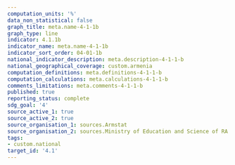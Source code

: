 ```yaml
---
computation_units: '%'
data_non_statistical: false
graph_title: meta.name-4-1-1b
graph_type: line
indicator: 4.1.1b
indicator_name: meta.name-4-1-1b
indicator_sort_order: 04-01-1b
national_indicator_description: meta.description-4-1-1-b
national_geographical_coverage: custom.armenia
computation_definitions: meta.definitions-4-1-1-b
computation_calculations: meta.calculations-4-1-1-b
comments_limitations: meta.comments-4-1-1-b
published: true
reporting_status: complete
sdg_goal: '4'
source_active_1: true
source_active_2: true
source_organisation_1: sources.Armstat
source_organisation_2: sources.Ministry of Education and Science of RA
tags:
- custom.national
target_id: '4.1'
---
```

